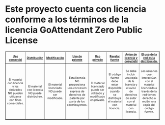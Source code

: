 # Este proyecto cuenta con licencia conforme a los términos de la licencia GoAttendant Zero Public License

<table style="font-size: xx-small" border=""> 
    <tbody>
      <tr> 
      <th scope="col" style="text-align: center; width:7%"><a href=""><font style="vertical-align: inherit;"><font style="vertical-align: inherit;" class="">Uso comercial</font></font></a></th> 
      <th scope="col" style="text-align: center; width:7%"><a href=""><font style="vertical-align: inherit;"><font style="vertical-align: inherit;">Distribución</font></font></a></th> 
      <th scope="col" style="text-align: center; width:7%"><a href=""><font style="vertical-align: inherit;"><font style="vertical-align: inherit;">Modificación</font></font></a></th> 
      <th scope="col" style="text-align: center; width:7%"><a href=""><font style="vertical-align: inherit;"><font style="vertical-align: inherit;">Uso de patente</font></font></a></th> 
      <th scope="col" style="text-align: center; width:7%"><a href=""><font style="vertical-align: inherit;"><font style="vertical-align: inherit;">Uso privado</font></font></a></th> 
      <th scope="col" style="text-align: center; width:7%"><a href=""><font style="vertical-align: inherit;"><font style="vertical-align: inherit;">Revelar fuente</font></font></a></th> 
      <th scope="col" style="text-align: center; width:7%"><a href=""><font style="vertical-align: inherit;"><font style="vertical-align: inherit;">Aviso de licencia y copyright</font></font></a></th> 
      <th scope="col" style="text-align: center; width:7%"><a href=""><font style="vertical-align: inherit;"><font style="vertical-align: inherit;">El uso de la red es la distribución.</font></font></a></th> 
      <th scope="col" style="text-align: center; width:7%"><a href=""><font style="vertical-align: inherit;"><font style="vertical-align: inherit;">Misma licencia</font></font></a></th> 
      <th scope="col" style="text-align: center; width:7%"><a href=""><font style="vertical-align: inherit;"><font style="vertical-align: inherit;">Cambios de estado</font></font></a></th> 
      <th scope="col" style="text-align: center; width:7%"><a href=""><font style="vertical-align: inherit;"><font style="vertical-align: inherit;">Responsabilidad</font></font></a></th> 
      <th scope="col" style="text-align: center; width:7%"><a href=""><font style="vertical-align: inherit;"><font style="vertical-align: inherit;">Uso de marca registrada</font></font></a></th> 
      <th scope="col" style="text-align: center; width:7%"><a href=""><font style="vertical-align: inherit;"><font style="vertical-align: inherit;">Garantía</font></font></a></th> 
     </tr>
      <tr style="height: 3em">
      <td class="license-permissions" style="text-align:center"> <span class="commercial-use"> <span class="license-sprite commercial-use" data-hasqtip="96" oldtitle="The licensed material and derivatives may be used for commercial purposes." title="">El material con licencia y los derivados NO pueden utilizarse con fines comerciales.</span> </span> </td> 
      <td class="license-permissions" style="text-align:center"> <span class="distribution"> <span class="license-sprite distribution" data-hasqtip="97" oldtitle="The licensed material may be distributed." title="">El material con licencia NO puede distribuirse.</span> </span> </td> 
      <td class="license-permissions" style="text-align:center"> <span class="modifications"> <span class="license-sprite modifications" data-hasqtip="98" oldtitle="The licensed material may be modified." title="">El material licenciado NO puede ser modificado.</span> </span> </td> 
      <td class="license-permissions" style="text-align:center"> <span class="patent-use"> <span class="license-sprite patent-use" data-hasqtip="99" oldtitle="This license provides an express grant of patent rights from contributors." title="">Esta licencia NO proporciona una concesión expresa de derechos de patente por parte de los contribuyentes.</span> </span> </td> 
      <td class="license-permissions" style="text-align:center"> <span class="private-use"> <span class="license-sprite private-use" data-hasqtip="100" oldtitle="The licensed material may be used and modified in private." title="">El material licenciado puede ser utilizado y modificado en privado.</span> </span> </td> 
      <td class="license-conditions" style="text-align:center"> <span class="disclose-source"> <span class="license-sprite disclose-source" data-hasqtip="255" oldtitle="Source code must be made available when the licensed material is distributed." title="">El código fuente debe estar disponible cuando se distribuya el material con licencia.</span> </span> </td> 
      <td class="license-conditions" style="text-align:center"> <span class="include-copyright"> <span class="license-sprite include-copyright" data-hasqtip="256" oldtitle="A copy of the license and copyright notice must be included with the licensed material." title="" aria-describedby="qtip-256">Se debe incluir una copia de la licencia y el aviso de derechos de autor con el material con licencia.</span> </span> </td> 
      <td class="license-conditions" style="text-align:center"> <span class="network-use-disclose"> <span class="license-sprite network-use-disclose" data-hasqtip="257" oldtitle="Users who interact with the licensed material via network are given the right to receive a copy of the source code." title="">Los usuarios que interactúan con el material licenciado a través de la red tienen derecho a recibir una copia del código fuente.</span> </span> </td> 
      <td class="license-conditions" style="text-align:center"> <span class="same-license"> <span class="license-sprite same-license" data-hasqtip="258" oldtitle="Modifications must be released under the same license when distributing the licensed material. In some cases a similar or related license may be used." title="">Las modificaciones deben publicarse bajo la misma licencia al distribuir el material con licencia.  En algunos casos, se puede utilizar una licencia similar o relacionada.</span> </span> </td> 
      <td class="license-conditions" style="text-align:center"> <span class="document-changes"> <span class="license-sprite document-changes" data-hasqtip="259" oldtitle="Changes made to the licensed material must be documented." title="">Los cambios realizados en el material con licencia deben documentarse.</span> </span> </td> 
      <td class="license-limitations" style="text-align:center"> <span class="liability"> <span class="license-sprite liability" data-hasqtip="375" oldtitle="This license includes a limitation of liability." title="">Esta licencia incluye una limitación de responsabilidad.</span> </span> </td> 
      <td class="license-limitations" style="text-align:center"> <span class="trademark-use"> <span class="license-sprite trademark-use" data-hasqtip="376" oldtitle="This license explicitly states that it does NOT grant trademark rights, even though licenses without such a statement probably do not grant any implicit trademark rights." title="">Esta licencia establece explícitamente que NO otorga derechos de marca registrada, aunque las licencias sin tal declaración probablemente no otorgan ningún derecho de marca implícito.</span> </span> </td> 
      <td class="license-limitations" style="text-align:center"> <span class="warranty"> <span class="license-sprite warranty" data-hasqtip="377" oldtitle="This license explicitly states that it does NOT provide any warranty." title="">Esta licencia establece explícitamente que NO proporciona ninguna garantía.</span> </span> </td> 
     </tr>
  </tbody>
  </table>

